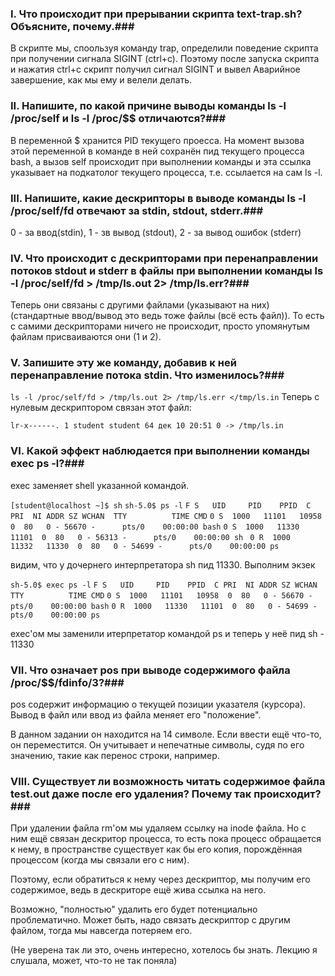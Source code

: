 ### I. Что происходит при прерывании скрипта text-trap.sh? Объясните, почему.###

В скрипте мы, споользуя команду trap, определили поведение скрипта при получении сигнала SIGINT (ctrl+c).
Поэтому после запуска скрипта и нажатия ctrl+c скрипт получил сигнал SIGINT и вывел Аварийное завершение, как мы ему и велели делать.

### II. Напишите, по какой причине выводы команды ls -l /proc/self и ls -l /proc/$$ отличаются?###

В переменной $ хранится PID текущего проесса. На момент вызова этой переменной в команде в ней сохранён пид текущего процесса bash, а вызов self происходит при выполнении команды и эта ссылка указывает на подкатолог текущего процесса, т.е. ссылается на сам ls -l.

### III. Напишите, какие дескрипторы в выводе команды ls -l /proc/self/fd отвечают за stdin, stdout, stderr.###

0 - за ввод(stdin), 1 - зв вывод (stdout), 2 - за вывод ошибок (stderr)

### IV. Что происходит с дескрипторами при перенаправлении потоков stdout и stderr в файлы при выполнении команды ls -l /proc/self/fd > /tmp/ls.out 2> /tmp/ls.err?###

Теперь они связаны с другими файлами (указывают на них) (стандартные ввод/вывод это ведь тоже файлы (всё есть файл)).
То есть с самими дескрипторами ничего не происходит, просто упомянутым файлам присваиваются они (1 и 2).

### V. Запишите эту же команду, добавив к ней перенаправление потока stdin. Что изменилось?###

`ls -l /proc/self/fd > /tmp/ls.out 2> /tmp/ls.err </tmp/ls.in`
Теперь с нулевым дескриптором связан этот файл: 

`lr-x------. 1 student student 64 дек 10 20:51 0 -> /tmp/ls.in`

### VI. Какой эффект наблюдается при выполнении команды exec ps -l?###

exec заменяет shell указанной командой.

`[student@localhost ~]$ sh`
`sh-5.0$ ps -l`
`F S   UID     PID    PPID  C PRI  NI ADDR SZ WCHAN  TTY          TIME CMD`
`0 S  1000   11101   10958  0  80   0 - 56670 -      pts/0    00:00:00 bash`
`0 S  1000   11330   11101  0  80   0 - 56313 -      pts/0    00:00:00 sh `
`0 R  1000   11332   11330  0  80   0 - 54699 -      pts/0    00:00:00 ps`

видим, что у дочернего интерпретатора sh пид 11330.  Выполним экзек

`sh-5.0$ exec ps -l`
`F S   UID     PID    PPID  C PRI  NI ADDR SZ WCHAN  TTY          TIME CMD`
`0 S  1000   11101   10958  0  80   0 - 56670 -      pts/0    00:00:00 bash`
`0 R  1000   11330   11101  0  80   0 - 54699 -      pts/0    00:00:00 ps`

exec'ом мы заменили итерпретатор командой ps и теперь у неё пид sh - 11330

### VII. Что означает pos при выводе содержимого файла /proc/$$/fdinfo/3?###

pos содержит информацию о текущей позиции указателя (курсора). Вывод в файл или ввод из файла меняет его "положение".

В данном задании он находится на 14 символе. Если ввести ещё что-то, он переместится. Он учитывает и непечатные символы, судя по его значению, такие как перенос строки, например.

### VIII. Существует ли возможность читать содержимое файла test.out даже после его удаления? Почему так происходит?###

При удалении файла rm'ом мы удаляем ссылку на inode файла. Но с ним ещё связан дескритор процесса, то есть пока процесс обращается к нему, в пространстве существует как бы его копия, порождённая процессом (когда мы связали его с ним).

Поэтому, если обратиться к нему через дескриптор, мы получим его содержимое, ведь в дескриторе ещё жива ссылка на него.

Возможно, "полностью" удалить его будет потенциально проблематично. Может быть, надо связать дескриптор с другим файлом, тогда мы навсегда потеряем его.

(Не уверена так ли это, очень интересно, хотелось бы знать. Лекцию я слушала, может, что-то не так поняла)


